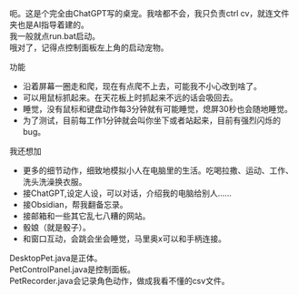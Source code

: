 呃。这是个完全由ChatGPT写的桌宠。我啥都不会，我只负责ctrl cv，就连文件夹也是AI指导着建的。  
我一般就点run.bat启动。  
哦对了，记得点控制面板左上角的启动宠物。  

功能  
- 沿着屏幕一圈走和爬，现在有点爬不上去，可能我不小心改到啥了。
- 可以用鼠标抓起来。在天花板上时抓起来不远的话会吸回去。
- 睡觉，没有鼠标和键盘动作每3分钟就有可能睡觉，熄屏30秒也会随地睡觉。
- 为了测试，目前每工作1分钟就会叫你坐下或者站起来，目前有强烈闪烁的bug。

我还想加
- 更多的细节动作，细致地模拟小人在电脑里的生活。吃喝拉撒、运动、工作、洗头洗澡换衣服。
- 接ChatGPT,设定人设，可以对话，介绍我的电脑给别人……
- 接Obsidian，帮我翻备忘录。
- 接邮箱和一些其它乱七八糟的网站。
- 骰娘（就是骰子）。
- 和窗口互动，会跳会坐会睡觉，马里奥x可以和手柄连接。

DesktopPet.java是正体。   
PetControlPanel.java是控制面板。  
PetRecorder.java会记录角色动作，做成我看不懂的csv文件。  
